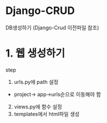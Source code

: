 # Django-CRUD



DB생성하기 (Django-Crud 이전파일 참조)



# 1. 웹 생성하기

step

1.  urls.py에 path 설정
   - project-> app->urls순으로 이동해야 함
2. views.py에 함수 설정
3. templates에서 html파일 생성